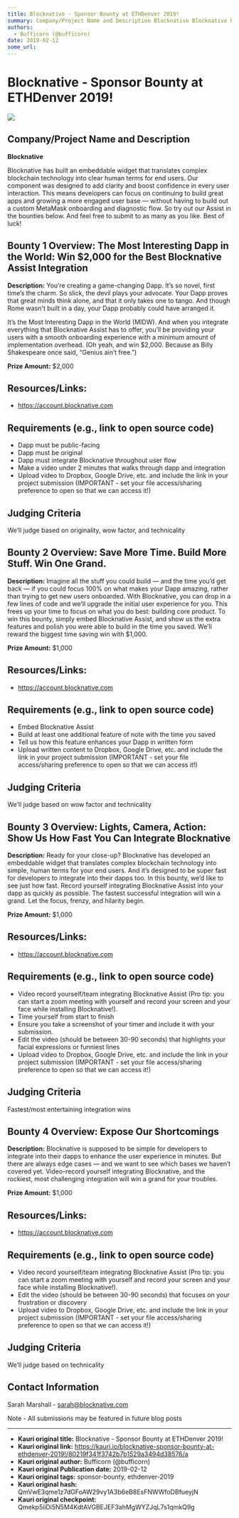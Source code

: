 ```yaml
---
title: Blocknative - Sponsor Bounty at ETHDenver 2019!
summary: Company/Project Name and Description Blocknative Blocknative has built an embeddable widget that translates complex blockchain technology into clear human terms for end users. Our component was designed to add clarity and boost confidence in every user interaction. This means developers can focus on continuing to build great apps and growing a more engaged user base — without having to build out a custom MetaMask onboarding and diagnostic flow. So try out our Assist in the bounties below. And fe
authors:
  - Bufficorn (@bufficorn)
date: 2019-02-12
some_url: 
---
```


# Blocknative - Sponsor Bounty at ETHDenver 2019!

![](https://ipfs.infura.io/ipfs/QmZRqAb8Coq6NpnJVinttMaedDDY5TWH9goFgeswdKfbyD)


## Company/Project Name and Description

**Blocknative**

Blocknative has built an embeddable widget that translates complex blockchain technology into clear human terms for end users. Our component was designed to add clarity and boost confidence in every user interaction. This means developers can focus on continuing to build great apps and growing a more engaged user base — without having to build out a custom MetaMask onboarding and diagnostic flow. So try out our Assist in the bounties below. And feel free to submit to as many as you like. Best of luck!

## Bounty 1 Overview: The Most Interesting Dapp in the World: Win $2,000 for the Best Blocknative Assist Integration

**Description:** You’re creating a game-changing Dapp. It’s so novel, first time’s the charm. So slick, the devil plays your advocate. Your Dapp proves that great minds think alone, and that it only takes one to tango. And though Rome wasn't built in a day, your Dapp probably could have arranged it. 

It’s the Most Interesting Dapp in the World (MIDW). And when you integrate everything that Blocknative Assist has to offer, you’ll be providing your users with a smooth onboarding experience with a minimum amount of implementation overhead. (Oh yeah, and win $2,000. Because as Billy Shakespeare once said, “Genius ain’t free.”)

**Prize Amount:** $2,000

## Resources/Links: 
- https://account.blocknative.com 

## Requirements (e.g., link to open source code)
- Dapp must be public-facing
- Dapp must be original 
- Dapp must integrate Blocknative throughout user flow
- Make a video under 2 minutes that walks through dapp and integration
- Upload video to Dropbox, Google Drive, etc. and include the link in your project submission (IMPORTANT - set your file access/sharing preference to open so that we can access it!)

## Judging Criteria
We’ll judge based on originality, wow factor, and technicality



## Bounty 2 Overview: Save More Time. Build More Stuff. Win One Grand. 

**Description:** Imagine all the stuff you could build — and the time you’d get back — if you could focus 100% on what makes your Dapp amazing, rather than trying to get new users onboarded. With Blocknative, you can drop in a few lines of code and we’ll upgrade the initial user experience for you. This frees up your time to focus on what you do best: building core product. To win this bounty, simply embed Blocknative Assist, and show us the extra features and polish you were able to build in the time you saved. We’ll reward the biggest time saving win with $1,000.

**Prize Amount:** $1,000

## Resources/Links: 
- https://account.blocknative.com 

## Requirements (e.g., link to open source code)
- Embed Blocknative Assist
- Build at least one additional feature of note with the time you saved
- Tell us how this feature enhances your Dapp in written form
- Upload written content to Dropbox, Google Drive, etc. and include the link in your project submission (IMPORTANT - set your file access/sharing preference to open so that we can access it!)

## Judging Criteria
We’ll judge based on wow factor and technicality


## Bounty 3 Overview: Lights, Camera, Action: Show Us How Fast You Can Integrate Blocknative  

**Description:** Ready for your close-up? Blocknative has developed an embeddable widget that translates complex blockchain technology into simple, human terms for your end users. And it’s designed to be super fast for developers to integrate into their dapps too. In this bounty, we’d like to see just how fast. Record yourself integrating Blocknative Assist into your dapp as quickly as possible. The fastest successful integration will win a grand. Let the focus, frenzy, and hilarity begin. 

**Prize Amount:** $1,000

## Resources/Links: 
- https://account.blocknative.com 

## Requirements (e.g., link to open source code)
- Video record yourself/team integrating Blocknative Assist (Pro tip: you can start a zoom meeting with yourself and record your screen and your face while installing Blocknative!).
- Time yourself from start to finish
- Ensure you take a screenshot of your timer and include it with your submission. 
- Edit the video (should be between 30-90 seconds) that highlights your facial expressions or funniest lines 
- Upload video to Dropbox, Google Drive, etc. and include the link in your project submission (IMPORTANT - set your file access/sharing preference to open so that we can access it!)

## Judging Criteria
Fastest/most entertaining integration wins


## Bounty 4 Overview: Expose Our Shortcomings

**Description:** Blocknative is supposed to be simple for developers to integrate into their dapps to enhance the user experience in minutes. But there are always edge cases — and we want to see which bases we haven’t covered yet. Video-record yourself integrating Blocknative, and the rockiest, most challenging integration will win a grand for your troubles.

**Prize Amount:** $1,000

## Resources/Links: 
- https://account.blocknative.com 

## Requirements (e.g., link to open source code)
- Video record yourself/team integrating Blocknative Assist (Pro tip: you can start a zoom meeting with yourself and record your screen and your face while installing Blocknative!).
- Edit the video (should be between 30-90 seconds) that focuses on your frustration or discovery
- Upload video to Dropbox, Google Drive, etc. and include the link in your project submission (IMPORTANT - set your file access/sharing preference to open so that we can access it!)

## Judging Criteria
We’ll judge based on technicality



## Contact Information

Sarah Marshall - sarah@blocknative.com

Note - All submissions may be featured in future blog posts




---

- **Kauri original title:** Blocknative - Sponsor Bounty at ETHDenver 2019!
- **Kauri original link:** https://kauri.io/blocknative-sponsor-bounty-at-ethdenver-2019!/80219f341f3742b7b1529a3494d38576/a
- **Kauri original author:** Bufficorn (@bufficorn)
- **Kauri original Publication date:** 2019-02-12
- **Kauri original tags:** sponsor-bounty, ethdenver-2019
- **Kauri original hash:** QmVwE3qme1z7dGFoAW29vy1A3b6eB8EsFNWWfoDBfueyjN
- **Kauri original checkpoint:** Qmekp5iiDi5N5M4KdtAVGBEJEF3ahMgWYZJqL7s1qmkQ9g



